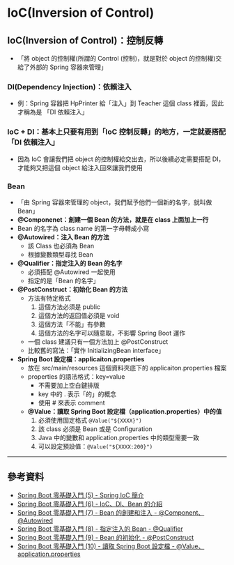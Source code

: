 # IoC(Inversion of Control)

## IoC(Inversion of Control)：控制反轉
* 「將 object 的控制權(所謂的 Control (控制)，就是對於 object 的控制權)交給了外部的 Spring 容器來管理」
### DI(Dependency Injection)：依賴注入
* 例：Spring 容器把 HpPrinter 給「注入」到 Teacher 這個 class 裡面，因此才稱為是 「DI 依賴注入」
### IoC + DI：基本上只要有用到「IoC 控制反轉」的地方，一定就要搭配「DI 依賴注入」
* 因為 IoC 會讓我們把 object 的控制權給交出去，所以後續必定需要搭配 DI，才能夠又把這個 object 給注入回來讓我們使用
### Bean
* 「由 Spring 容器來管理的 object，我們賦予他們一個新的名字，就叫做 Bean」
* **@Componenet：創建一個 Bean 的方法，就是在 class 上面加上一行**
* Bean 的名字為 class name 的第一字母轉成小寫
* **@Autowired：注入 Bean 的方法**
    * 該 Class 也必須為 Bean
    * 根據變數類型尋找 Bean
* **@Qualifier：指定注入的 Bean 的名字**
    * 必須搭配 @Autowired 一起使用
    * 指定的是「Bean 的名字」
* **@PostConstruct：初始化 Bean 的方法**
    * 方法有特定格式
        1. 這個方法必須是 public
        2. 這個方法的返回值必須是 void
        3. 這個方法「不能」有參數
        4. 這個方法的名字可以隨意取，不影響 Spring Boot 運作
    * 一個 class 建議只有一個方法加上 @PostConstruct
    * 比較舊的寫法：「實作 InitializingBean interface」
* **Spring Boot 設定檔：applicaiton.properties**
    * 放在 src/main/resources 這個資料夾底下的 applicaiton.properties 檔案
    * properties 的語法格式：key=value
        * 不需要加上空白鍵排版
        * key 中的 . 表示「的」的概念
        * 使用 # 來表示 comment
    * **@Value：讀取 Spring Boot 設定檔（application.properties）中的值**
        1. 必須使用固定格式 `@Value("${XXXX}")`
        2. 該 class 必須是 Bean 或是 Configuration
        3. Java 中的變數和 application.properties 中的類型需要一致
        4. 可以設定預設值：`@Value("${XXXX:200}")`
---
## 參考資料
* [Spring Boot 零基礎入門 (5) - Spring IoC 簡介](https://ithelp.ithome.com.tw/articles/10322852)
* [Spring Boot 零基礎入門 (6) - IoC、DI、Bean 的介紹](https://ithelp.ithome.com.tw/articles/10323805)
* [Spring Boot 零基礎入門 (7) - Bean 的創建和注入 - @Component、@Autowired](https://ithelp.ithome.com.tw/articles/10324575)
* [Spring Boot 零基礎入門 (8) - 指定注入的 Bean - @Qualifier](https://ithelp.ithome.com.tw/articles/10325057)
* [Spring Boot 零基礎入門 (9) - Bean 的初始化 - @PostConstruct](https://ithelp.ithome.com.tw/articles/10325525)
* [Spring Boot 零基礎入門 (10) - 讀取 Spring Boot 設定檔 - @Value、application.properties](https://ithelp.ithome.com.tw/articles/10326370)